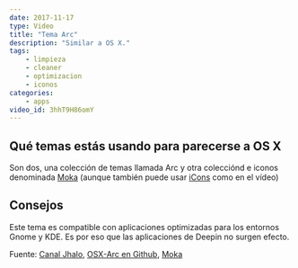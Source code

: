 ```yaml
---
date: 2017-11-17
type: Video
title: "Tema Arc"
description: "Similar a OS X."
tags:
    - limpieza
    - cleaner
    - optimizacion
    - iconos
categories:
    - apps
video_id: 3hhT9H86omY
---
```


## Qué temas estás usando para parecerse a OS X

Son dos, una colección de temas llamada Arc y otra colecciónd e iconos denominada [Moka](https://snwh.org/moka/download) (aunque también puede usar [iCons](https://www.gnome-look.org/p/1102582/) como en el vídeo)

## Consejos

Este tema es compatible con aplicaciones optimizadas para los entornos Gnome y KDE. Es por eso que las aplicaciones de Deepin no surgen efecto.


Fuente: [Canal Jhalo](https://www.youtube.com/watch?v=3hhT9H86omY), [OSX-Arc en Github](https://github.com/LinxGem33/OSX-Arc-Darker), [Moka](https://github.com/snwh/moka-icon-theme)
